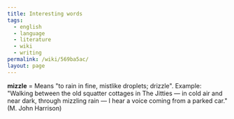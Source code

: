 ```yaml
---
title: Interesting words
tags:
  - english
  - language
  - literature
  - wiki
  - writing
permalink: /wiki/569ba5ac/
layout: page
---
```


**mizzle** = Means "to rain in fine, mistlike droplets; drizzle". Example: "Walking between the old squatter cottages in The Jitties — in cold air and near dark, through mizzling rain — I hear a voice coming from a parked car." (M. John Harrison)
